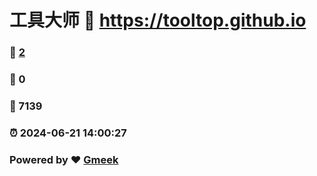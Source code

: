 # 工具大师 :link: https://tooltop.github.io 
### :page_facing_up: [2](https://tooltop.github.io/tag.html) 
### :speech_balloon: 0 
### :hibiscus: 7139 
### :alarm_clock: 2024-06-21 14:00:27 
### Powered by :heart: [Gmeek](https://github.com/Meekdai/Gmeek)
